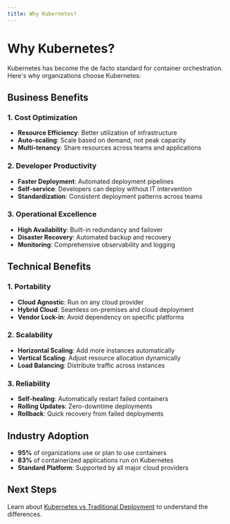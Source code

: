 ```yaml
---
title: Why Kubernetes?
---
```


# Why Kubernetes?

Kubernetes has become the de facto standard for container orchestration. Here's why organizations choose Kubernetes:

## Business Benefits

### 1. **Cost Optimization**

- **Resource Efficiency**: Better utilization of infrastructure
- **Auto-scaling**: Scale based on demand, not peak capacity
- **Multi-tenancy**: Share resources across teams and applications

### 2. **Developer Productivity**

- **Faster Deployment**: Automated deployment pipelines
- **Self-service**: Developers can deploy without IT intervention
- **Standardization**: Consistent deployment patterns across teams

### 3. **Operational Excellence**

- **High Availability**: Built-in redundancy and failover
- **Disaster Recovery**: Automated backup and recovery
- **Monitoring**: Comprehensive observability and logging

## Technical Benefits

### 1. **Portability**

- **Cloud Agnostic**: Run on any cloud provider
- **Hybrid Cloud**: Seamless on-premises and cloud deployment
- **Vendor Lock-in**: Avoid dependency on specific platforms

### 2. **Scalability**

- **Horizontal Scaling**: Add more instances automatically
- **Vertical Scaling**: Adjust resource allocation dynamically
- **Load Balancing**: Distribute traffic across instances

### 3. **Reliability**

- **Self-healing**: Automatically restart failed containers
- **Rolling Updates**: Zero-downtime deployments
- **Rollback**: Quick recovery from failed deployments

## Industry Adoption

- **95%** of organizations use or plan to use containers
- **83%** of containerized applications run on Kubernetes
- **Standard Platform**: Supported by all major cloud providers

## Next Steps

Learn about [Kubernetes vs Traditional Deployment](kubernetes-vs-traditional.md) to understand the differences.
